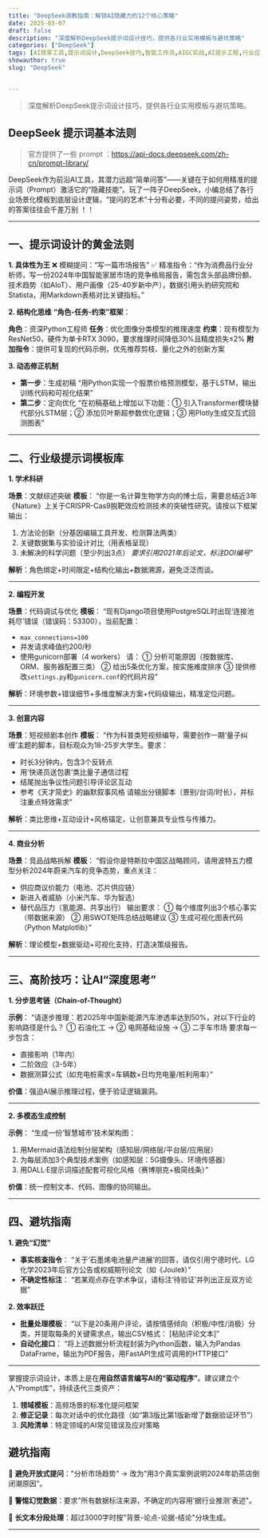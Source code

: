 ```yaml
---
title: "DeepSeek调教指南：解锁AI隐藏力的12个核心策略"
date: 2025-03-07
draft: false
description: "深度解析DeepSeek提示词设计技巧，提供各行业实用模板与避坑策略"
categories: ["DeepSeek"]
tags: [AI效率工具,提示词设计,DeepSeek技巧,智能工作流,AIGC实战,AI提示工程,行业应用模板,AI效率优化]
showauthor: true
slug: "DeepSeek"


---
```

> 深度解析DeepSeek提示词设计技巧，提供各行业实用模板与避坑策略。

## DeepSeek 提示词基本法则
> 官方提供了一些 prompt ：https://api-docs.deepseek.com/zh-cn/prompt-library/

DeepSeek作为前沿AI工具，其潜力远超“简单问答”——关键在于如何用精准的提示词（Prompt）激活它的“隐藏技能”。玩了一阵子DeepSeek，小编总结了各行业场景化模板到底层设计逻辑，“提问的艺术”十分有必要，不同的提问姿势，给出的答案往往会千差万别 ！！

------

## 一、提示词设计的黄金法则

**1. 具体性为王**
❌ 模糊提问：“写一篇市场报告”
✅ 精准指令：“作为消费品行业分析师，写一份2024年中国智能家居市场的竞争格局报告，需包含头部品牌份额、技术趋势（如AIoT）、用户画像（25-40岁新中产），数据引用头豹研究院和Statista，用Markdown表格对比关键指标。”



**2. 结构化思维**
**“角色-任务-约束”框架**：

**角色**：资深Python工程师
**任务**：优化图像分类模型的推理速度
**约束**：现有模型为ResNet50，硬件为单卡RTX 3090，要求推理时间降低30%且精度损失≤2%
**附加指令**：提供可复现的代码示例，优先推荐剪枝、量化之外的创新方案

**3. 动态修正机制**

- **第一步**：生成初稿
  “用Python实现一个股票价格预测模型，基于LSTM，输出训练代码和可视化结果”
- **第二步**：定向优化
  “在初稿基础上增加以下功能：① 引入Transformer模块替代部分LSTM层；② 添加贝叶斯超参数优化逻辑；③ 用Plotly生成交互式回测图表”

------

## 二、行业级提示词模板库

**1. 学术科研**

**场景**：文献综述突破
**模板**：
“你是一名计算生物学方向的博士后，需要总结近3年《Nature》上关于CRISPR-Cas9脱靶效应检测技术的突破性研究。请按以下框架输出：

1. 方法论创新（分基因编辑工具开发、检测算法两类）
2. 关键数据集与实验设计对比（用表格呈现）
3. 未解决的科学问题（至少列出3点）
   *要求引用2021年后论文，标注DOI编号*”

**解析**：角色绑定+时间限定+结构化输出+数据溯源，避免泛泛而谈。

------

**2. 编程开发**

**场景**：代码调试与优化
**模板**：
“现有Django项目使用PostgreSQL时出现‘连接池耗尽’错误（错误码：53300），当前配置：

- `max_connections=100`
- 并发请求峰值约200/秒
- 使用gunicorn部署（4 workers）
  请：
  ① 分析可能原因（按数据库、ORM、服务器配置三类）
  ② 给出5条优化方案，按实施难度排序
  ③ 提供修改`settings.py`和`gunicorn.conf`的代码片段”

**解析**：环境参数+错误细节+多维度解决方案+代码级输出，精准定位问题。

------

**3. 创意内容**

**场景**：短视频剧本创作
**模板**：
“作为科普类短视频编导，需要创作一期‘量子纠缠’主题的脚本，目标观众为18-25岁大学生。要求：

- 时长3分钟内，包含3个反转点
- 用‘快递员送包裹’类比量子通信过程
- 结尾抛出争议性问题引导评论区互动
- 参考《天才简史》的幽默叙事风格
  请输出分镜脚本（景别/台词/时长），并标注重点特效需求”

**解析**：类比思维+互动设计+风格锚定，让创意兼具专业性与传播力。

------

**4. 商业分析**

**场景**：竞品战略拆解
**模板**：
“假设你是特斯拉中国区战略顾问，请用波特五力模型分析2024年蔚来汽车的竞争态势，重点关注：

- 供应商议价能力（电池、芯片供应链）
- 新进入者威胁（小米汽车、华为智选）
- 替代品压力（氢能源、共享出行）
  输出要求：
  ① 每个维度列出3个核心事实（带数据来源）
  ② 用SWOT矩阵总结战略建议
  ③ 生成可视化图表代码（Python Matplotlib）”

**解析**：理论模型+数据驱动+可视化支持，打造决策级报告。

------

## 三、高阶技巧：让AI“深度思考”

**1. 分步思考链（Chain-of-Thought）**

**示例**：
“请逐步推理：若2025年中国新能源汽车渗透率达到50%，对以下行业的影响路径是什么？
① 石油化工 → ② 电网基础设施 → ③ 二手车市场
要求每一步包含：

- 直接影响（1年内）
- 二阶效应（3-5年）
- 数据测算公式（如充电桩需求=车辆数×日均充电量/桩利用率）”

**价值**：强迫AI展示推理过程，便于验证逻辑漏洞。

------

**2. 多模态生成控制**

**示例**：
“生成一份‘智慧城市’技术架构图：

1. 用Mermaid语法绘制分层架构（感知层/网络层/平台层/应用层）
2. 为每层添加3个典型技术案例（如感知层：5G摄像头、环境传感器）
3. 用DALL·E提示词描述配套可视化风格（赛博朋克+极简线条）”

**价值**：统一控制文本、代码、图像的协同输出。

------

## 四、避坑指南

**1. 避免“幻觉”**

- **事实核查指令**：
  “关于‘石墨烯电池量产进展’的回答，请仅引用宁德时代、LG化学2023年后官方公告或权威期刊论文（如《Joule》）”
- **不确定性标注**：
  “若某观点存在学术争议，请标注‘待验证’并列出正反双方论据”

**2. 效率跃迁**

- **批量处理模板**：
  “以下是20条用户评论，请按情感倾向（积极/中性/消极）分类，并提取每条的关键需求点，输出CSV格式：
  [粘贴评论文本]”
- **自动化接口**：
  “将上述数据分析流程封装为Python函数，输入为Pandas DataFrame，输出为PDF报告，用FastAPI生成可调用的HTTP接口”

------

掌握提示词设计，本质上是在**用自然语言编写AI的“驱动程序”**。建议建立个人“Prompt库”，持续迭代三类资产：

1. **领域模板**：高频场景的标准化提问框架
2. **修正记录**：每次对话中的优化路径（如“第3版比第1版新增了数据验证环节”）
3. **风险清单**：特定领域的AI常见错误及应对策略

## 避坑指南

🚫 **避免开放式提问**："分析市场趋势" → 改为"用3个真实案例说明2024年奶茶店倒闭潮原因"。

🚫 **警惕幻觉数据**：要求"所有数据标注来源，不确定的内容用'据行业推测'表述"。

🚫 **长文本分段处理**：超过3000字时按"背景-论点-论据-结论"分块生成。

---